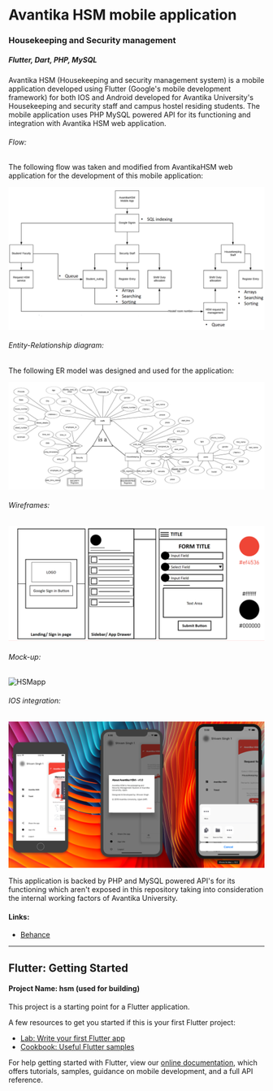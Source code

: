 # Avantika HSM mobile application

### Housekeeping and Security management

##### Flutter, Dart, PHP, MySQL

Avantika HSM (Housekeeping and security management system) is a mobile application developed using Flutter (Google's mobile development framework) for both IOS and Android developed for Avantika University's Housekeeping and security staff and campus hostel residing students. The mobile application uses PHP MySQL powered API for its functioning and integration with Avantika HSM web application.

###### Flow:

The following flow was taken and modified from AvantikaHSM web application for the development of this mobile application:

![FlowHSMapp](files/FlowHSMapp.jpg)

###### Entity-Relationship diagram:

The following ER model was designed and used for the application:

![FlowHSMapp](files/ER-HSMapp.jpg)

###### Wireframes:

![FlowHSMapp](files/Wireframe-HSMapp.jpg)



###### Mock-up:

![HSMapp](files/HSMapp.jpg)

###### IOS integration:

![IoS](files/IoS.png)

This application is backed by PHP and MySQL powered API's for its functioning which aren't exposed in this repository taking into consideration the internal working factors of Avantika University.

#### Links:

* [Behance](https://www.behance.net/gallery/91604481/Avantika-HSM-mobile-application)

____

## Flutter: Getting Started

#### Project Name: hsm (used for building)

This project is a starting point for a Flutter application.

A few resources to get you started if this is your first Flutter project:

- [Lab: Write your first Flutter app](https://flutter.io/docs/get-started/codelab)
- [Cookbook: Useful Flutter samples](https://flutter.io/docs/cookbook)

For help getting started with Flutter, view our 
[online documentation](https://flutter.io/docs), which offers tutorials, 
samples, guidance on mobile development, and a full API reference.